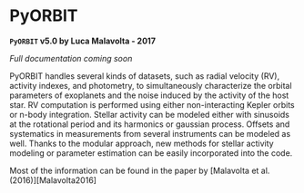 # PyORBIT

**`PyORBIT` v5.0 by Luca Malavolta - 2017**    

*Full documentation coming soon*

PyORBIT handles several kinds of datasets, such as radial velocity (RV), activity indexes, and photometry, to simultaneously characterize the orbital parameters of exoplanets and the noise induced by the activity of the host star. RV computation is performed using either non-interacting Kepler orbits or n-body integration. Stellar activity can be modeled either with sinusoids at the rotational period and its harmonics or gaussian process. Offsets and systematics in measurements from several instruments can be modeled as well. Thanks to the modular approach, new methods for stellar activity modeling or parameter estimation can be easily incorporated into the code.

Most of the information can be found in the paper by [Malavolta et al. (2016)][Malavolta2016]

